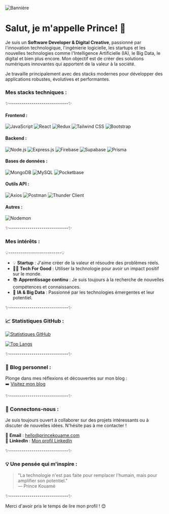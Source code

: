 ![Bannière](https://blog.zenhub.com/wp-content/uploads/2021/09/Frame-22-min.jpg)

# Salut, je m'appelle **Prince**! 👋  

Je suis un **Software Developer & Digital Creative**, passionné par l'innovation technologique, l'ingénierie logicielle, les startups et les nouvelles technologies comme l'Intelligence Artificielle (IA), le Big Data, le digital et bien plus encore. Mon objectif est de créer des solutions numériques innovantes qui apportent de la valeur à la société.

Je travaille principalement avec des stacks modernes pour développer des applications robustes, évolutives et performantes.



### Mes stacks techniques :  
✨-----------------------------✨

#### Frontend :
![JavaScript](https://img.shields.io/badge/JavaScript-F7DF1E?style=for-the-badge&logo=javascript&logoColor=black)
![React](https://img.shields.io/badge/React-61DAFB?style=for-the-badge&logo=react&logoColor=white)
![Redux](https://img.shields.io/badge/Redux-764ABC?style=for-the-badge&logo=redux&logoColor=white)
![Tailwind CSS](https://img.shields.io/badge/Tailwind_CSS-38B2AC?style=for-the-badge&logo=tailwind-css&logoColor=white)
![Bootstrap](https://img.shields.io/badge/Bootstrap-7952B3?style=for-the-badge&logo=bootstrap&logoColor=white)

#### Backend :
![Node.js](https://img.shields.io/badge/Node.js-339933?style=for-the-badge&logo=nodedotjs&logoColor=white)
![Express.js](https://img.shields.io/badge/Express.js-000000?style=for-the-badge&logo=express&logoColor=white)
![Firebase](https://img.shields.io/badge/Firebase-FFCA28?style=for-the-badge&logo=firebase&logoColor=black)
![Supabase](https://img.shields.io/badge/Supabase-3ECF8E?style=for-the-badge&logo=supabase&logoColor=white)
![Prisma](https://img.shields.io/badge/Prisma-3982CE?style=for-the-badge&logo=prisma&logoColor=white)

#### Bases de données :
![MongoDB](https://img.shields.io/badge/MongoDB-4EA94B?style=for-the-badge&logo=mongodb&logoColor=white)
![MySQL](https://img.shields.io/badge/MySQL-4479A1?style=for-the-badge&logo=mysql&logoColor=white)
![Pocketbase](https://img.shields.io/badge/Pocketbase-000000?style=for-the-badge&logo=pocketbase&logoColor=white)

#### Outils API :
![Axios](https://img.shields.io/badge/Axios-5A29E4?style=for-the-badge&logo=axios&logoColor=white)
![Postman](https://img.shields.io/badge/Postman-FF6C37?style=for-the-badge&logo=postman&logoColor=white)
![Thunder Client](https://img.shields.io/badge/Thunder_Client-3EB8EF?style=for-the-badge&logo=thunderclient&logoColor=white)

#### Autres :
![Nodemon](https://img.shields.io/badge/Nodemon-76D04B?style=for-the-badge&logo=nodemon&logoColor=black)

✨-----------------------------✨

### Mes intérêts :  
💡--------------------------💡

- 💡 **Startup** : J'aime créer de la valeur et résoudre des problèmes réels.
- 👨‍💻 **Tech For Good** : Utiliser la technologie pour avoir un impact positif sur le monde.
- 📚 **Apprentissage continu** : Je suis toujours à la recherche de nouvelles compétences et connaissances.
- 🤖 **IA & Big Data** : Passionné par les technologies émergentes et leur potentiel.

✨-----------------------------✨

### 📈 Statistiques GitHub :  
[![Statistiques GitHub](https://github-readme-stats.vercel.app/api?username=kouame09&show_icons=true&theme=radical)](https://github.com/kouame09)

[![Top Langs](https://github-readme-stats.vercel.app/api/top-langs/?username=kouame09&layout=compact&theme=radical)](https://github.com/kouame09)

✨-----------------------------✨

### 📝 Blog personnel :  
Plonge dans mes réflexions et découvertes sur mon blog :  
➡️ [Visitez mon blog](https://www.princekouame.com/blog)

✨-----------------------------✨

### 🤝 Connectons-nous :  
Je suis toujours ouvert à collaborer sur des projets intéressants ou à discuter de nouvelles idées. N'hésite pas à me contacter !  

📧 **Email** : hello@princekouame.com  
🔗 **LinkedIn** : [Mon profil LinkedIn](https://www.linkedin.com/in/prince-kouame/)  

✨-----------------------------✨

### 💡 Une pensée qui m'inspire :  
> "La technologie n'est pas faite pour remplacer l'humain, mais pour amplifier son potentiel."  
> — Prince Kouamé

✨-----------------------------✨

Merci d'avoir pris le temps de lire mon profil ! 😊  
